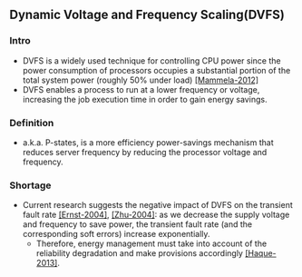 ## Dynamic Voltage and Frequency Scaling(DVFS) 

### Intro
- DVFS is a widely used technique for controlling CPU power since the power consumption of processors occupies a substantial portion of the total system power (roughly 50% under load) [[Mammela-2012]](http://link.springer.com/article/10.1007%2Fs00450-011-0189-6#page-1) 
- DVFS enables a process to run at a lower frequency or voltage, increasing the job execution time in order to gain energy savings.


### Definition 
- a.k.a. P-states, is a more efficiency power-savings mechanism that reduces server frequency by reducing the processor voltage and frequency. 

### Shortage
- Current research suggests the negative impact of DVFS on the transient fault rate [[Ernst-2004]](http://ieeexplore.ieee.org/xpls/abs_all.jsp?arnumber=1388152&tag=1), [[Zhu-2004]](http://dl.acm.org/citation.cfm?id=1112252): as we decrease the supply voltage and frequency to save power, the transient fault rate (and the corresponding soft errors) increase exponentially.
  - Therefore, energy management must take into account of the reliability degradation and make provisions accordingly [[Haque-2013]](../../papers/Haque13_energy-aware-task-replication.md).



